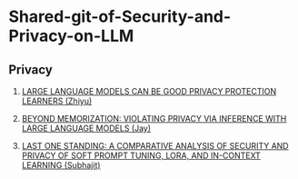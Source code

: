 # Shared-git-of-Security-and-Privacy-on-LLM

## Privacy

1. [LARGE LANGUAGE MODELS CAN BE GOOD PRIVACY PROTECTION LEARNERS (Zhiyu)](https://openreview.net/pdf?id=6JcbNMEFPw)

2. [BEYOND MEMORIZATION: VIOLATING PRIVACY VIA INFERENCE WITH LARGE LANGUAGE MODELS (Jay)](https://openreview.net/attachment?id=kmn0BhQk7p&name=pdf)

3. [LAST ONE STANDING: A COMPARATIVE ANALYSIS OF SECURITY AND PRIVACY OF SOFT PROMPT TUNING, LORA, AND IN-CONTEXT LEARNING (Subhajit)](https://openreview.net/attachment?id=3TAhlGaMKD&name=pdf)

